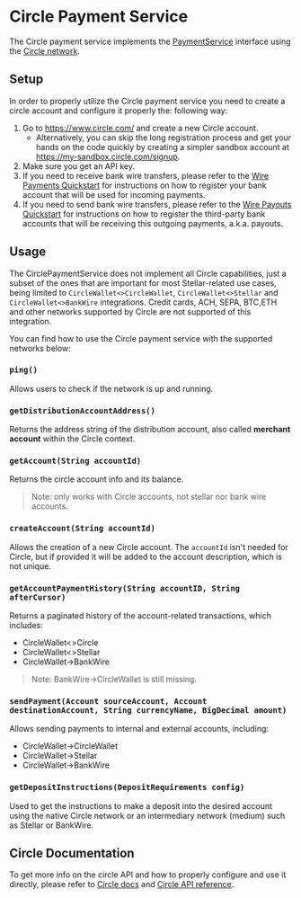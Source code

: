# Circle Payment Service

The Circle payment service implements the [PaymentService] interface using the [Circle network].

## Setup

In order to properly utilize the Circle payment service you need to create a circle account and configure it properly
the: following way:

1. Go to <https://www.circle.com/> and create a new Circle account.
   - Alternatively, you can skip the long registration process and get your hands on the code quickly by creating a
   simpler sandbox account at <https://my-sandbox.circle.com/signup>.
2. Make sure you get an API key.
3. If you need to receive bank wire transfers, please refer to the [Wire Payments Quickstart] for instructions on how to
register your bank account that will be used for incoming payments.
4. If you need to send bank wire transfers, please refer to the [Wire Payouts Quickstart] for instructions on how to
register the third-party bank accounts that will be receiving this outgoing payments, a.k.a. payouts. 

## Usage

The CirclePaymentService does not implement all Circle capabilities, just a subset of the ones that are important for
most Stellar-related use cases, being limited to `CircleWallet<>CircleWallet`, `CircleWallet<>Stellar` and
`CircleWallet<>BankWire` integrations. Credit cards, ACH, SEPA, BTC,ETH and other networks supported by Circle are not
supported of this integration.

You can find how to use the Circle payment service with the supported networks below:

### `ping()`

Allows users to check if the network is up and running.

### `getDistributionAccountAddress()`

Returns the address string of the distribution account, also called **merchant account** within the Circle context.

### `getAccount(String accountId)`

Returns the circle account info and its balance.

> Note: only works with Circle accounts, not stellar nor bank wire accounts.

### `createAccount(String accountId)`

Allows the creation of a new Circle account. The `accountId` isn't needed for Circle, but if provided it will be added
to the account description, which is not unique.

### `getAccountPaymentHistory(String accountID, String afterCursor)`

Returns a paginated history of the account-related transactions, which includes:
- CircleWallet<>Circle
- CircleWallet<>Stellar
- CircleWallet->BankWire

> Note: BankWire->CircleWallet is still missing.

### `sendPayment(Account sourceAccount, Account destinationAccount, String currencyName, BigDecimal amount)`

Allows sending payments to internal and external accounts, including:
- CircleWallet->CircleWallet
- CircleWallet->Stellar
- CircleWallet->BankWire

### `getDepositInstructions(DepositRequirements config)`

Used to get the instructions to make a deposit into the desired account using the native Circle network or an
intermediary network (medium) such as Stellar or BankWire.

## Circle Documentation

To get more info on the circle API and how to properly configure and use it directly, please refer to [Circle docs] and
[Circle API reference].

[PaymentService]: ../../../../../../../../../core/src/main/java/org/stellar/anchor/paymentservice/PaymentService.java
[Circle network]: https://developers.circle.com/reference
[Circle docs]: https://developers.circle.com/docs/
[Circle API reference]: https://developers.circle.com/reference
[Wire Payments Quickstart]: https://developers.circle.com/docs/wire-payments-quickstart#3-create-the-bank-account-you-will-accept-a-payment-from
[Wire Payouts Quickstart]: https://developers.circle.com/docs/payouts-quickstart#4-create-the-bank-account-you-will-send-the-payout-to
